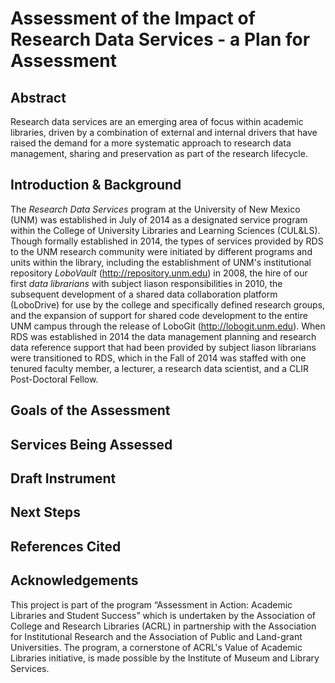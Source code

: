 

# Assessment of the Impact of Research Data Services - a Plan for Assessment

## Abstract

Research data services are an emerging area of focus within academic libraries, driven by a combination of external and internal drivers that have raised the demand for a more systematic approach to research data management, sharing and preservation as part of the research lifecycle. 

## Introduction & Background

The *Research Data Services* program at the University of New Mexico (UNM) was established in July of 2014 as a designated service program within the College of University Libraries and Learning Sciences (CUL&LS). Though formally established in 2014, the types of services provided by RDS to the UNM research community were initiated by different programs and units within the library, including the establishment of UNM's institutional repository *LoboVault* (http://repository.unm.edu) in 2008, the hire of our first *data librarians* with subject liason responsibilities in 2010, the subsequent development of a shared data collaboration platform (LoboDrive) for use by the college and specifically defined research groups, and the expansion of support for shared code development to the entire UNM campus through the release of LoboGit (http://lobogit.unm.edu). When RDS was established in 2014 the data management planning and research data reference support that had been provided by subject liason librarians were transitioned to RDS, which in the Fall of 2014 was staffed with one tenured faculty member, a lecturer, a research data scientist, and a CLIR Post-Doctoral Fellow. 


## Goals of the Assessment



## Services Being Assessed



## Draft Instrument



## Next Steps



## References Cited



## Acknowledgements

This project is part of the program “Assessment in Action: Academic Libraries and Student Success” which is undertaken by the Association of College and Research Libraries (ACRL) in partnership with the Association for Institutional Research and the Association of Public and Land-grant Universities. The program, a cornerstone of ACRL's Value of Academic Libraries initiative, is made possible by the Institute of Museum and Library Services. 